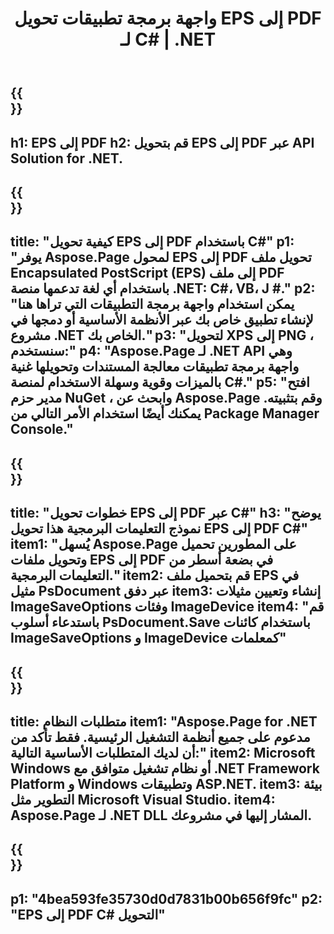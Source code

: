 ﻿---
translation: true
template: /_templates/_conversion-child-net.md
title: واجهة برمجة تطبيقات تحويل EPS إلى PDF لـ C# | .NET
url: /net/conversion/eps-to-pdf/
description: 'رمز عينة لتحويل EPS إلى PDF C#. استخدم رمز مثال API لتحويل ملفات EPS الدفعية إلى PDF داخل VB.NET أو Asp.NET أو أي تطبيق قائم على .NET.'
informat: EPS
outformat: PDF
otherformats: XPS PS
---

{{<section banner>}}
---
h1: EPS إلى PDF
h2: قم بتحويل EPS إلى PDF عبر API Solution for .NET.
---

{{<section overview>}}
---
title: "كيفية تحويل EPS إلى PDF باستخدام C#"
p1: "يوفر Aspose.Page لمحول EPS إلى PDF تحويل ملف Encapsulated PostScript (EPS) إلى ملف PDF باستخدام أي لغة تدعمها منصة .NET: C#، VB، J #."
p2: "يمكن استخدام واجهة برمجة التطبيقات التي تراها هنا لإنشاء تطبيق خاص بك عبر الأنظمة الأساسية أو دمجها في مشروع .NET الخاص بك."
p3: "لتحويل XPS إلى PNG ، سنستخدم:"
p4: "Aspose.Page لـ .NET API وهي واجهة برمجة تطبيقات معالجة المستندات وتحويلها غنية بالميزات وقوية وسهلة الاستخدام لمنصة C#."
p5: "افتح مدير حزم NuGet ، وابحث عن Aspose.Page وقم بتثبيته. يمكنك أيضًا استخدام الأمر التالي من Package Manager Console."
---

{{<section feature1>}}
---
title: "خطوات تحويل EPS إلى PDF عبر C#"
h3: "يوضح نموذج التعليمات البرمجية هذا تحويل EPS إلى PDF C#"
item1: "يُسهل Aspose.Page على المطورين تحميل وتحويل ملفات EPS إلى PDF في بضعة أسطر من التعليمات البرمجية."
item2: قم بتحميل ملف EPS في مثيل PsDocument عبر دفق
item3: إنشاء وتعيين مثيلات ImageSaveOptions وفئات ImageDevice
item4: "قم باستدعاء أسلوب PsDocument.Save باستخدام كائنات ImageSaveOptions و ImageDevice كمعلمات"
---

{{<section feature2>}}
---
title: متطلبات النظام
item1: "Aspose.Page for .NET مدعوم على جميع أنظمة التشغيل الرئيسية. فقط تأكد من أن لديك المتطلبات الأساسية التالية:"
item2: Microsoft Windows أو نظام تشغيل متوافق مع .NET Framework Platform و Windows وتطبيقات ASP.NET.
item3: بيئة التطوير مثل Microsoft Visual Studio.
item4: Aspose.Page لـ .NET DLL المشار إليها في مشروعك.
---

{{<section gist>}}
---
p1: "4bea593fe35730d0d7831b00b656f9fc"
p2: "EPS إلى PDF C# التحويل"
---
